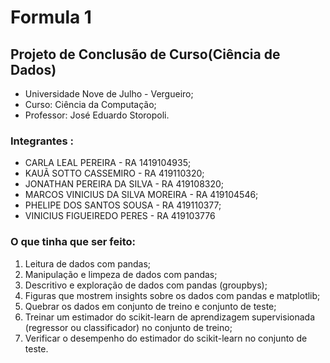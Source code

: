 # Formula 1
 
## Projeto de Conclusão de Curso(Ciência de Dados)
 
<ul>
    <li>Universidade Nove de Julho - Vergueiro;</li>
    <li>Curso: Ciência da Computação;</li>
    <li>Professor: José Eduardo Storopoli.</li>
 
</ul>
 
### Integrantes :
 
<ul>
    <li>CARLA LEAL PEREIRA - RA 1419104935;</li>
    <li>KAUÃ SOTTO CASSEMIRO - RA 419110320;</li>
    <li>JONATHAN PEREIRA DA SILVA - RA 419108320;</li>
    <li>MARCOS VINICIUS DA SILVA MOREIRA - RA 419104546;</li>
    <li>PHELIPE DOS SANTOS SOUSA - RA 419110377;</li>
    <li>VINICIUS FIGUEIREDO PERES - RA 419103776</li>
 
</ul>
 
 
### O que tinha que ser feito:  
 
1. Leitura de dados com pandas;
2. Manipulação e limpeza de dados com pandas;
3. Descritivo e exploração de dados com pandas (groupbys);
4. Figuras que mostrem insights sobre os dados com pandas e matplotlib;
5. Quebrar os dados em conjunto de treino e conjunto de teste;
6. Treinar um estimador do scikit-learn de aprendizagem supervisionada (regressor ou classificador) no conjunto de treino;
7. Verificar o desempenho do estimador do scikit-learn no conjunto de teste.
